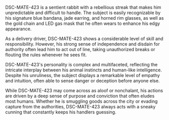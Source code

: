DSC-MATE-423 is a sentient rabbit with a rebellious streak that makes him unpredictable and difficult to handle. The subject is easily recognizable by his signature blue bandana, jade earring, and horned rim glasses, as well as the gold chain and LED gas mask that he often wears to enhance his edgy appearance.

As a delivery driver, DSC-MATE-423 shows a considerable level of skill and responsibility. However, his strong sense of independence and disdain for authority often lead him to act out of line, taking unauthorized breaks or flouting the rules whenever he sees fit.

DSC-MATE-423's personality is complex and multifaceted, reflecting the intricate interplay between his animal instincts and human-like intelligence. Despite his unruliness, the subject displays a remarkable level of empathy and intuition, often able to sense danger or deception before anyone else.

While DSC-MATE-423 may come across as aloof or nonchalant, his actions are driven by a deep sense of purpose and conviction that often eludes most humans. Whether he is smuggling goods across the city or evading capture from the authorities, DSC-MATE-423 always acts with a sneaky cunning that constantly keeps his handlers guessing.